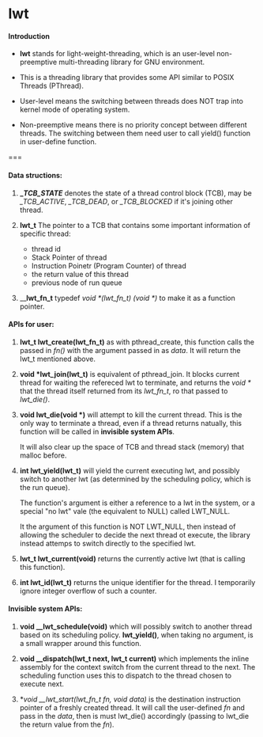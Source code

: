 # lwt 

#### Introduction

* __lwt__ stands for light-weight-threading, which is an user-level non-preemptive multi-threading library for GNU environment.

* This is a threading library that provides some API similar to POSIX Threads (PThread).

* User-level means the switching between threads does NOT trap into kernel mode of operating system.

* Non-preemptive means there is no priority concept between different threads. The switching between them need user to call yield() function in user-define function.

===

#### Data structions:

1. **__TCB_STATE_** denotes the state of a thread control block (TCB), may be *_TCB_ACTIVE*, *_TCB_DEAD*, or *_TCB_BLOCKED* if it's joining other thread.

2. __lwt_t__ The pointer to a TCB that contains some important information of specific thread:
	* thread id
	* Stack Pointer of thread
	* Instruction Poinetr (Program Counter) of thread
	* the return value of this thread
	* previous node of run queue
	
3. ____lwt_fn_t__ typedef _void *(lwt_fn_t) (void *)_ to make it as a function pointer.

#### APIs for user:

1. __lwt_t lwt_create(lwt_fn_t)__ as with pthread_create, this function calls the passed in _fn()_ with the argument passed in as _data_. It will return the lwt_t mentioned above.

2. __void *lwt_join(lwt_t)__ is equivalent of pthread_join. It blocks current thread for waiting the refereced lwt to
terminate, and returns the _void *_ that the thread itself returned from its _lwt_fn_t_, ro that passed to _lwt_die()_.

3. __void lwt_die(void *)__ will attempt to kill the current thread. This is the only way to terminate a thread, even if a thread returns natually, this function will be called in __invisible system APIs__.

	It will also clear up the space of TCB and thread stack (memory) that malloc before.

4. __int lwt_yield(lwt_t)__ will yield the current executing lwt, and possibly switch to another lwt (as determined by the scheduling policy, which is the run queue). 

	The function's argument is either a reference to a lwt in the system, or a special "no lwt" vale (the equivalent to NULL) called LWT_NULL.
	
	It the argument of this function is NOT LWT_NULL, then instead of allowing the scheduler to decide the next thread ot execute, the library instead attemps to switch directly to the specified lwt.
	
5. __lwt_t lwt_current(void)__ returns the currently active lwt (that is calling this function).

6. __int lwt_id(lwt_t)__ returns the unique identifier for the thread. I temporarily ignore integer overflow of such a counter.


#### Invisible system APIs:

1. **void __lwt_schedule(void)** which will possibly switch to another thread based on its scheduling policy. **lwt_yield()**, when taking no argument, is a small wrapper around this function.

2. **void __dispatch(lwt_t next, lwt_t current)** which implements the inline assembly for the context switch from the current thread to the next. The scheduling function uses this to dispatch to the thread chosen to execute next.

3. **void __lwt_start(lwt_fn_t fn, void *data)** is the destination instruction pointer of a freshly created thread. It will call the user-defined _fn_ and pass in the _data_, then is must lwt_die() accordingly (passing to lwt_die the return value from the _fn_).



